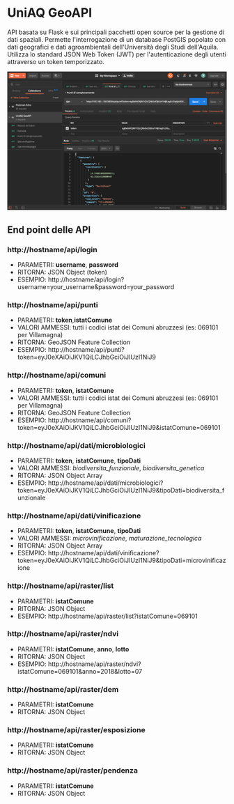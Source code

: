 # UniAQ GeoAPI
API basata su Flask e sui principali pacchetti open source per la gestione di dati spaziali. Permette l'interrogazione di un database PostGIS popolato con dati geografici e dati agroambientali dell'Università degli Studi dell'Aquila.
Utilizza lo standard JSON Web Token (JWT) per l'autenticazione degli utenti attraverso un token temporizzato.

<img src="postman_testing.png" alt="postman testing"/>

## End point delle API

### http://hostname/api/login
<ul>
    <li>PARAMETRI: <strong>username</strong>, <strong>password</strong></li>
    <li>RITORNA: JSON Object (token)</li>
    <li>ESEMPIO: http://hostname/api/login?username=your_username&password=your_password</li>
</ul>

### http://hostname/api/punti
<ul>
    <li>PARAMETRI: <strong>token</strong>,<strong>istatComune</strong></li>
    <li>VALORI AMMESSI: tutti i codici istat dei Comuni abruzzesi (es: 069101 per Villamagna)</li>
    <li>RITORNA: GeoJSON Feature Collection</li>
    <li>ESEMPIO: http://hostname/api/punti?token=eyJ0eXAiOiJKV1QiLCJhbGciOiJIUzI1NiJ9</li>
</ul>

### http://hostname/api/comuni
<ul>
    <li>PARAMETRI: <strong>token</strong>, <strong>istatComune</strong></li>
    <li>VALORI AMMESSI: tutti i codici istat dei Comuni abruzzesi (es: 069101 per Villamagna)</li>
    <li>RITORNA: GeoJSON Feature Collection</li>
    <li>ESEMPIO: http://hostname/api/comuni?token=eyJ0eXAiOiJKV1QiLCJhbGciOiJIUzI1NiJ9&istatComune=069101</li>
</ul>

### http://hostname/api/dati/microbiologici
<ul>
    <li>PARAMETRI: <strong>token</strong>, <strong>istatComune</strong>, <strong>tipoDati</strong></li>
    <li>VALORI AMMESSI: <i>biodiversita_funzionale</i>, <i>biodiversita_genetica</i></li>
    <li>RITORNA: JSON Object Array</li>
    <li>ESEMPIO: http://hostname/api/dati/microbiologici?token=eyJ0eXAiOiJKV1QiLCJhbGciOiJIUzI1NiJ9&tipoDati=biodiversita_funzionale</li>
</ul>

### http://hostname/api/dati/vinificazione
<ul>
    <li>PARAMETRI: <strong>token</strong>, <strong>istatComune</strong>, <strong>tipoDati</strong></li>
    <li>VALORI AMMESSI: <i>microvinificazione</i>, <i>maturazione_tecnologica</i></li>
    <li>RITORNA: JSON Object Array</li>
    <li>ESEMPIO: http://hostname/api/dati/vinificazione?token=eyJ0eXAiOiJKV1QiLCJhbGciOiJIUzI1NiJ9&tipoDati=microvinificazione</li>
</ul>

### http://hostname/api/raster/list
<ul>
    <li>PARAMETRI: <strong>istatComune</strong></li>
    <li>RITORNA: JSON Object</li>
    <li>ESEMPIO: http://hostname/api/raster/list?istatComune=069101</li>
</ul>

### http://hostname/api/raster/ndvi
<ul>
    <li>PARAMETRI: <strong>istatComune</strong>, <strong>anno</strong>, <strong>lotto</strong></li>
    <li>RITORNA: JSON Object</li>
    <li>ESEMPIO: http://hostname/api/raster/ndvi?istatComune=069101&anno=2018&lotto=07</li>
</ul>

### http://hostname/api/raster/dem
<ul>
    <li>PARAMETRI: <strong>istatComune</strong></li>
    <li>RITORNA: JSON Object</li>
</ul>

### http://hostname/api/raster/esposizione
<ul>
    <li>PARAMETRI: <strong>istatComune</strong></li>
    <li>RITORNA: JSON Object</li>
</ul>

### http://hostname/api/raster/pendenza
<ul>
    <li>PARAMETRI: <strong>istatComune</strong></li>
    <li>RITORNA: JSON Object</li>
</ul>


